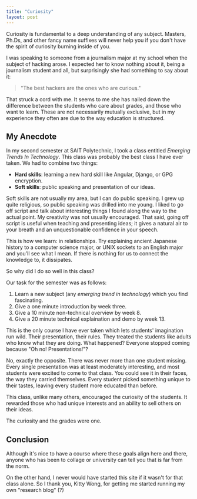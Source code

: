 ```yaml
---
title: "Curiosity"
layout: post
---
```


Curiosity is fundamental to a deep understanding of any subject.
Masters, Ph.Ds, and other fancy name suffixes will never help you
if you don't have the spirit of curiosity burning inside of you.

I was speaking to someone from a journalism major at my school when the subject of hacking arose.
I expected her to know nothing about it, being a journalism student and all, but surprisingly she had something to say about it:

> "The best hackers are the ones who are curious."

That struck a cord with me.
It seems to me she has nailed down the difference between the students who care about grades,
and those who want to learn.
These are not necessarily mutually exclusive, but in my experience they often are due to the way education is structured.

## My Anecdote

In my second semester at SAIT Polytechnic, I took a class entitled *Emerging Trends In Technology*.
This class was probably the best class I have ever taken.
We had to combine two things:

* **Hard skills**: learning a new hard skill like Angular, Django, or GPG encryption.
* **Soft skills**: public speaking and presentation of our ideas.

Soft skills are not usually my area, but I can do public speaking.
I grew up quite religious, so public speaking was drilled into me young.
I liked to go off script and talk about interesting things I found along the way to the actual point.
My creativity was not usually encouraged.
That said, going off script is useful when teaching and presenting ideas;
it gives a natural air to your breath and an unquestionable confidence in your speech.

This is how we learn: in relationships.
Try explaining ancient Japanese history to a computer science major, or UNIX sockets to an English major and you'll see what I mean.
If there is nothing for us to connect the knowledge to, it dissipates.

So why did I do so well in this class?

Our task for the semester was as follows:

1. Learn a new subject (any *emerging trend in technology*) which you find fascinating.
2. Give a one minute introduction by week three.
3. Give a 10 minute non-technical overview by week 8.
4. Give a 20 minute technical explaination and demo by week 13.

This is the only course I have ever taken which lets students' imagination run wild.
Their presentation, their rules.
They treated the students like adults who know what they are doing.
What happened? Everyone stopped coming because "Oh no! Presentations!"?

No, exactly the opposite.
There was never more than one student missing.
Every single presentation was at least moderately interesting,
and most students were excited to come to that class.
You could see it in their faces, the way they carried themselves.
Every student picked something unique to their tastes, leaving every student more educated than before.

This class, unlike many others, encouraged the curiosity of the students.
It rewarded those who had unique interests and an ability to sell others on their ideas.

The curiosity and the grades were one.

## Conclusion

Although it's nice to have a course where these goals align here and there, anyone who has been to collage or university can tell you that is far from the norm.

On the other hand, I never would have started this site if it wasn't for that class alone.
So I thank you, Kitty Wong, for getting me started running my own "research blog" (?)
